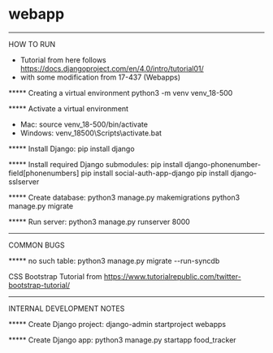 # webapp


----------
HOW TO RUN

- Tutorial from here follows https://docs.djangoproject.com/en/4.0/intro/tutorial01/
- with some modification from 17-437 (Webapps)

***** Creating a virtual environment
python3 -m venv venv_18-500

***** Activate a virtual environment
- Mac: source venv_18-500/bin/activate
- Windows: venv_18500\Scripts\activate.bat

***** Install Django: 
pip install django

***** Install required Django submodules:
pip install django-phonenumber-field[phonenumbers]
pip install social-auth-app-django
pip install django-sslserver

***** Create database: 
python3 manage.py makemigrations
python3 manage.py migrate

***** Run server: 
python3 manage.py runserver 8000


----------
COMMON BUGS

***** no such table: 
python3 manage.py migrate --run-syncdb


CSS Bootstrap Tutorial from https://www.tutorialrepublic.com/twitter-bootstrap-tutorial/


----------
INTERNAL DEVELOPMENT NOTES

***** Create Django project: 
django-admin startproject webapps

***** Create Django app: 
python3 manage.py startapp food_tracker